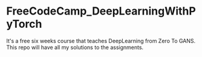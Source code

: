 # FreeCodeCamp_DeepLearningWithPyTorch
It's a free six weeks course that teaches DeepLearning from Zero To GANS. This repo will have all my solutions to the assignments.
